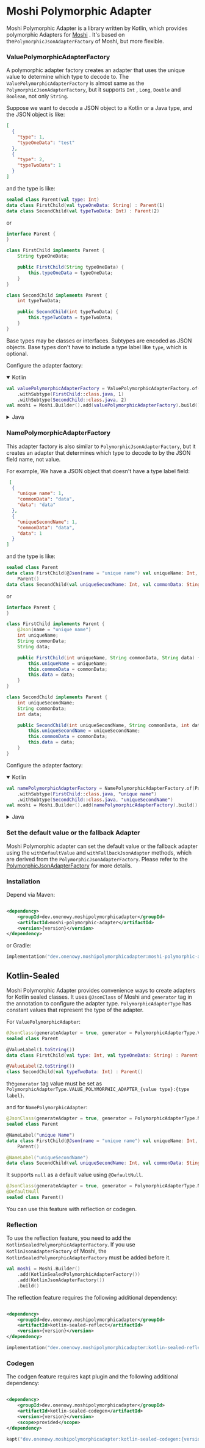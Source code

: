 Moshi Polymorphic Adapter
=========================

Moshi Polymorphic Adapter is a library written by Kotlin, which provides polymorphic Adapters
for [Moshi](https://github.com/square/moshi)
. It's based on the`PolymorphicJsonAdapterFactory` of Moshi, but more flexible.

### ValuePolymorphicAdapterFactory

A polymorphic adapter factory creates an adapter that uses the unique value to determine which type to decode to.
The `ValuePolymorphicAdapterFactory` is almost same as the `PolymorphicJsonAdapterFactory`, but it supports `Int`
, `Long`, `Double` and `Boolean`, not only `String`.

Suppose we want to decode a JSON object to a Kotlin or a Java type, and the JSON object is like:

```json
[
  {
    "type": 1,
    "typeOneData": "test"
  },
  {
    "type": 2,
    "typeTwoData": 1
  }
]
```

and the type is like:

```kotlin
sealed class Parent(val type: Int)
data class FirstChild(val typeOneData: String) : Parent(1)
data class SecondChild(val typeTwoData: Int) : Parent(2)
```

or

```java
interface Parent {
}

class FirstChild implements Parent {
    String typeOneData;

    public FirstChild(String typeOneData) {
        this.typeOneData = typeOneData;
    }
}

class SecondChild implements Parent {
    int typeTwoData;

    public SecondChild(int typeTwoData) {
        this.typeTwoData = typeTwoData;
    }
}
```

Base types may be classes or interfaces. Subtypes are encoded as JSON objects. Base types don't have to include a type
label like `type`, which is optional.

Configure the adapter factory:

<details open>
<summary>Kotlin</summary>

```kotlin
val valuePolymorphicAdapterFactory = ValuePolymorphicAdapterFactory.of(Parent::class.java, "type", Int::class.java)
    .withSubtype(FirstChild::class.java, 1)
    .withSubtype(SecondChild::class.java, 2)
val moshi = Moshi.Builder().add(valuePolymorphicAdapterFactory).build()
```

</details>

<details>
<summary>Java</summary>

```java
ValuePolymorphicAdapterFactory<Parent, Integer> valuePolymorphicAdapterFactory=ValuePolymorphicAdapterFactory.of(Parent.class,"type",int.class)
        .withSubtype(FirstChild.class,1)
        .withSubtype(SecondChild.class,2);
        Moshi moshi=new Moshi.Builder().add(valuePolymorphicAdapterFactory).build();
```

</details>

### NamePolymorphicAdapterFactory

This adapter factory is also similar to `PolymorphicJsonAdapterFactory`, but it creates an adapter that determines which
type to decode to by the JSON field name, not value.

For example, We have a JSON object that doesn't have a type label field:

```json
 [
  {
    "unique name": 1,
    "commonData": "data",
    "data": "data"
  },
  {
    "uniqueSecondName": 1,
    "commonData": "data",
    "data": 1
  }
]
```

and the type is like:

```kotlin
sealed class Parent
data class FirstChild(@Json(name = "unique name") val uniqueName: Int, val commonData: Sting, val data: String) :
    Parent()
data class SecondChild(val uniqueSecondName: Int, val commonData: Sting, val data: Int) : Parent()
```

or

```java
interface Parent {
}

class FirstChild implements Parent {
    @Json(name = "unique name")
    int uniqueName;
    String commonData;
    String data;

    public FirstChild(int uniqueName, String commonData, String data) {
        this.uniqueName = uniqueName;
        this.commonData = commonData;
        this.data = data;
    }
}

class SecondChild implements Parent {
    int uniqueSecondName;
    String commonData;
    int data;

    public SecondChild(int uniqueSecondName, String commonData, int data) {
        this.uniqueSecondName = uniqueSecondName;
        this.commonData = commonData;
        this.data = data;
    }
}
```

Configure the adapter factory:

<details open>
<summary>Kotlin</summary>

```kotlin
val namePolymorphicAdapterFactory = NamePolymorphicAdapterFactory.of(Parent::class.java)
    .withSubtype(FirstChild::class.java, "unique name")
    .withSubtype(SecondChild::class.java, "uniqueSecondName")
val moshi = Moshi.Builder().add(namePolymorphicAdapterFactory).build()
```

</details>

<details>
<summary>Java</summary>

```java
NamePolymorphicAdapterFactory<Parent> namePolymorphicAdapterFactory=NamePolymorphicAdapterFactory.of(Parent.class)
        .withSubtype(FirstChild.class,"unique name")
        .withSubtype(SecondChild.class,"uniqueSecondName");
        Moshi moshi=new Moshi.Builder().add(namePolymorphicAdapterFactory).build();
```

</details>

### Set the default value or the fallback Adapter

Moshi Polymorphic adapter can set the default value or the fallback adapter using the `withDefaultValue`
and `withFallbackJsonAdapter` methods, which are derived from the `PolymorphicJsonAdapterFactory`. Please refer to
the [PolymorphicJsonAdapterFactory](https://github.com/square/moshi/blob/master/adapters/src/main/java/com/squareup/moshi/adapters/PolymorphicJsonAdapterFactory.java#L98)
for more details.

### Installation

Depend via Maven:

```xml

<dependency>
    <groupId>dev.onenowy.moshipolymorphicadapter</groupId>
    <artifactId>moshi-polymorphic-adapter</artifactId>
    <version>{version}</version>
</dependency>
```

or Gradle:

```kotlin
implementation("dev.onenowy.moshipolymorphicadapter:moshi-polymorphic-adapter:{version}")
```

Kotlin-Sealed
-------------

Moshi Polymorphic Adapter provides convenience ways to create adapters for Kotlin sealed classes. It uses `@JsonClass`
of Moshi and `generator` tag in the annotation to configure the adapter type. `PolymorphicAdapterType` has constant
values that represent the type of the adapter.

For `ValuePolymorphicAdapter`:

```kotlin
@JsonClass(generateAdapter = true, generator = PolymorphicAdapterType.VALUE_POLYMORPHIC_ADAPTER_INT + ":" + "type")
sealed class Parent

@ValueLabel(1.toString())
data class FirstChild(val type: Int, val typeOneData: String) : Parent()

@ValueLabel(2.toString())
class SecondChild(val typeTwoData: Int) : Parent()
```

the`generator` tag value must be set as `PolymorphicAdapterType.VALUE_POLYMORPHIC_ADAPTER_{value type}:{type label}`.

and for `NamePolymorphicAdapter`:

```kotlin
@JsonClass(generateAdapter = true, generator = PolymorphicAdapterType.NAME_POLYMORPHIC_ADAPTER)
sealed class Parent

@NameLabel("unique Name")
data class FirstChild(@Json(name = "unique name") val uniqueName: Int, val commonData: Sting, val data: String) :
    Parent()

@NameLabel("uniqueSecondName")
data class SecondChild(val uniqueSecondName: Int, val commonData: Sting, val data: Int) : Parent()
```
It supports `null` as a default value using `@DefaultNull`.

```kotlin
@JsonClass(generateAdapter = true, generator = PolymorphicAdapterType.NAME_ADAPTER)
@DefaultNull
sealed class Parent()
```

You can use this feature with reflection or codegen.

### Reflection

To use the reflection feature, you need to add the `KotlinSealedPolymorphicAdapterFactory`. If you
use `KotlinJsonAdapterFactory` of Moshi, the `KotlinSealedPolymorphicAdapterFactory` must be added before it.

```kotlin
val moshi = Moshi.Builder()
    .add(KotlinSealedPolymorphicAdapterFactory())
    .add(KotlinJsonAdapterFactory())
    .build()
```

The reflection feature requires the following additional dependency:

```xml

<dependency>
    <groupId>dev.onenowy.moshipolymorphicadapter</groupId>
    <artifactId>kotlin-sealed-reflect</artifactId>
    <version>{version}</version>
</dependency>
```

```kotlin
implementation("dev.onenowy.moshipolymorphicadapter:kotlin-sealed-reflect:{version}")
```

### Codegen

The codgen feature requires kapt plugin and the following additional dependency:

```xml

<dependency>
    <groupId>dev.onenowy.moshipolymorphicadapter</groupId>
    <artifactId>kotlin-sealed-codegen</artifactId>
    <version>{version}</version>
    <scope>provided</scope>
</dependency>
```

```kotlin
kapt("dev.onenowy.moshipolymorphicadapter:kotlin-sealed-codegen:{version}")
```